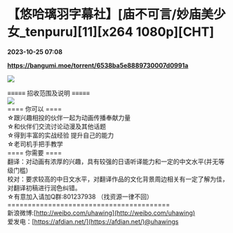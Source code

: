 # 【悠哈璃羽字幕社】[庙不可言/妙庙美少女_tenpuru][11][x264 1080p][CHT]

**2023-10-25 07:08**

**https://bangumi.moe/torrent/6538ba5e8889730007d0991a**

![](https://s1.ax1x.com/2023/07/16/pCIKVpR.jpg)

≡≡≡≡≡ 招收范围及说明 ≡≡≡≡≡  
![](https://s1.ax1x.com/2023/07/12/pCf6kxf.png)  
\==== 你可以 ====  
☆跟兴趣相投的伙伴一起为动画传播奉献力量  
☆和伙伴们交流讨论动漫及其他话题  
☆得到丰富的实战经验 提升自己的能力  
☆老司机手把手教学  
\==== 你需要 ====  
翻译：对动画有浓厚的兴趣，具有较强的日语听译能力和一定的中文水平(并无等级门槛)  
校对：要求较高的中日文水平，对翻译作品的文化背景周边相关有一定了解为佳，对翻译初稿进行润色纠错。  
☆有意加入请加Q群:801237938 （找资源一律不回）  
\========================================  
新浪微博:[http://weibo.com/uhawing](http://weibo.com/uhawing)  
爱发电：[https://afdian.net/](https://afdian.net/)@uhawings